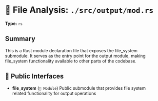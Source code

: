# 📄 File Analysis: `./src/output/mod.rs`

**Type:** `rs`

## Summary
This is a Rust module declaration file that exposes the file_system submodule. It serves as the entry point for the output module, making file_system functionality available to other parts of the codebase.

## 🔌 Public Interfaces
- **file_system** (`📁 Module`)
  Public submodule that provides file system related functionality for output operations
